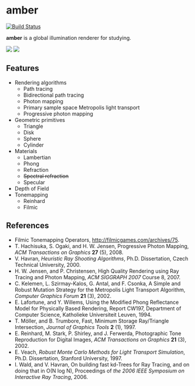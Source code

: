 amber
=====

[![Build Status](https://travis-ci.org/etheriqa/amber.svg?branch=master)](https://travis-ci.org/etheriqa/amber)

**amber** is a global illumination renderer for studying.

![](https://gist.githubusercontent.com/etheriqa/fbec5f25fa05084c5abf/raw/0cb4dfee766e84562bcd8cfdde8e4ce423bac403/pt65536spp.png)
![](https://gist.githubusercontent.com/etheriqa/fbec5f25fa05084c5abf/raw/4e672b6e4f5f37af1eeda9f764b61715e0d73eec/pm16m256spp.png)

Features
--------

- Rendering algorithms
    - Path tracing
    - Bidirectional path tracing
    - Photon mapping
    - Primary sample space Metropolis light transport
    - Progressive photon mapping
- Geometric primitives
    - Triangle
    - Disk
    - Sphere
    - Cylinder
- Materials
    - Lambertian
    - Phong
    - Refraction
    - ~~Spectral refraction~~
    - Specular
- Depth of Field
- Tonemapping
    - Reinhard
    - Filmic

References
----------

- Filmic Tonemapping Operators, http://filmicgames.com/archives/75.
- T. Hachisuka, S. Ogaki, and H. W. Jensen, Progressive Photon Mapping, *ACM Transactions on Graphics* **27** (5), 2008.
- V. Havran, *Heuristic Ray Shooting Algorithms*, Ph.D. Dissertation, Czech Technical University, 2000.
- H. W. Jensen, and P. Christensen, High Quality Rendering using Ray Tracing and Photon Mapping, *ACM SIGGRAPH 2007* Course 8, 2007.
- C. Kelemen, L. Szirmay-Kalos, G. Antal, and F. Csonka, A Simple and Robust Mutation Strategy for the Metropolis Light Transport Algorithm, *Computer Graphics Forum* **21** (3), 2002.
- E. Lafortune, and Y. Willems, Using the Modified Phong Reflectance Model for Physically Based Rendering, Report CW197, Department of Computer Science, Katholieke Universiteit Leuven, 1994.
- T. Möller, and B. Trumbore, Fast, Minimum Storage Ray/Triangle Intersection, *Journal of Graphics Tools* **2** (1), 1997.
- E. Reinhard, M. Stark, P. Shirley, and J. Ferwerda, Photographic Tone Reproduction for Digital Images, *ACM Transactions on Graphics* **21** (3), 2002.
- E. Veach, *Robust Monte Carlo Methods for Light Transport Simulation*, Ph.D. Dissertation, Stanford University, 1997.
- I. Wald, and V. Havran, On building fast kd-Trees for Ray Tracing, and on doing that in O(N log N), Proceedings of *the 2006 IEEE Symposium on Interactive Ray Tracing*, 2006.
